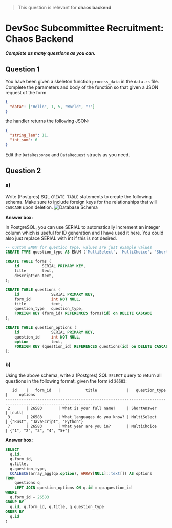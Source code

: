 > This question is relevant for **chaos backend**

# DevSoc Subcommittee Recruitment: Chaos Backend

**_Complete as many questions as you can._**

## Question 1

You have been given a skeleton function `process_data` in the `data.rs` file.
Complete the parameters and body of the function so that given a JSON request of the form

```json
{
  "data": ["Hello", 1, 5, "World", "!"]
}
```

the handler returns the following JSON:

```json
{
  "string_len": 11,
  "int_sum": 6
}
```

Edit the `DataResponse` and `DataRequest` structs as you need.

## Question 2

### a)

Write (Postgres) SQL `CREATE TABLE` statements to create the following schema.
Make sure to include foreign keys for the relationships that will `CASCADE` upon deletion.
![Database Schema](db_schema.png)

**Answer box:**

In PostgreSQL, you can use SERIAL to automatically increment an integer column which is useful for ID generation and I have used it here. You could also just replace SERIAL with int if this is not desired.

```sql
-- Custom ENUM for question type, values are just example values
CREATE TYPE question_type AS ENUM ('MultiSelect', 'MultiChoice', 'ShortAnswer');

CREATE TABLE forms (
    id          SERIAL PRIMARY KEY,
    title       text,
    description text,
);

CREATE TABLE questions (
    id              SERIAL PRIMARY KEY,
    form_id         int NOT NULL,
    title           text,
    question_type   question_type,
    FOREIGN KEY (form_id) REFERENCES forms(id) on DELETE CASCADE
);

CREATE TABLE question_options (
    id              SERIAL PRIMARY KEY,
    question_id     int NOT NULL,
    option          text,
    FOREIGN KEY (question_id) REFERENCES questions(id) on DELETE CASCADE
);
```

### b)

Using the above schema, write a (Postgres) SQL `SELECT` query to return all questions in the following format, given the form id `26583`:

```
   id    |   form_id   |           title             |   question_type   |     options
------------------------------------------------------------------------------------------------------------
 2       | 26583       | What is your full name?     | ShortAnswer       | [null]
 3       | 26583       | What languages do you know? | MultiSelect       | {"Rust", "JavaScript", "Python"}
 7       | 26583       | What year are you in?       | MultiChoice       | {"1", "2", "3", "4", "5+"}
```

**Answer box:**

```sql
SELECT
  q.id,
  q.form_id,
  q.title,
  q.question_type,
  COALESCE(array_agg(qo.option), ARRAY[NULL]::text[]) AS options
FROM
    questions q
    LEFT JOIN question_options ON q.id = qo.question_id
WHERE
  q.form_id = 26583
GROUP BY
  q.id, q.form_id, q.title, q.question_type
ORDER BY
  q.id
;
```
